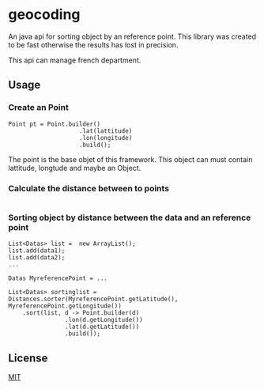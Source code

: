 # geocoding

An java api for sorting object by an reference point. This library was created to be fast otherwise the results has lost in precision.

This api can manage french department. 

## Usage

### Create an Point 

```
Point pt = Point.builder()
                    .lat(lattitude)
                    .lon(longitude)
                    .build(); 
```

The point is the base objet of this framework. This object can must contain lattitude, longtude and maybe an Object.

### Calculate the distance between to points

```

```

### Sorting object by distance between the data and an reference point

```
List<Datas> list =  new ArrayList();
list.add(data1);
list.add(data2);
...

Datas MyreferencePoint = ...

List<Datas> sortinglist = Distances.sorter(MyreferencePoint.getLatitude(), MyreferencePoint.getLongitude())
    .sort(list, d -> Point.builder(d)
                .lon(d.getLongitude())
                .lat(d.getLatitude())
                .build());

```

## License

[MIT](License.md)

